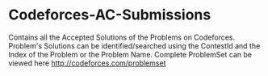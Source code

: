 # Codeforces-AC-Submissions
Contains all the Accepted Solutions of the Problems on Codeforces. Problem's Solutions can be identified/searched using the ContestId and the Index of the Problem or the Problem Name. Complete ProblemSet can be viewed here http://codeforces.com/problemset
